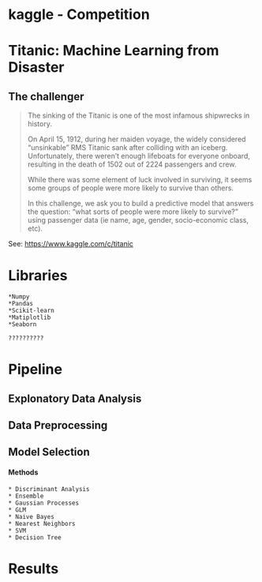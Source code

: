 # kaggle - Competition


# Titanic: Machine Learning from Disaster



## The challenger

>The sinking of the Titanic is one of the most infamous shipwrecks in history.
>
>On April 15, 1912, during her maiden voyage, the widely considered “unsinkable” RMS Titanic sank after colliding with an iceberg. Unfortunately, there weren’t enough lifeboats for everyone onboard, resulting in the death of 1502 out of 2224 passengers and crew.
>
>While there was some element of luck involved in surviving, it seems some groups of people were more likely to survive than others.
>
>In this challenge, we ask you to build a predictive model that answers the question: “what sorts of people were more likely to survive?” using passenger data (ie name, age, gender, socio-economic class, etc).

See: https://www.kaggle.com/c/titanic


# Libraries

    *Numpy
    *Pandas
    *Scikit-learn
    *Matiplotlib
    *Seaborn
    
    ??????????


# Pipeline

## Explonatory Data Analysis

## Data Preprocessing

## Model Selection

#### Methods

    * Discriminant Analysis
    * Ensemble
    * Gaussian Processes
    * GLM
    * Naive Bayes
    * Nearest Neighbors
    * SVM
    * Decision Tree


# Results



